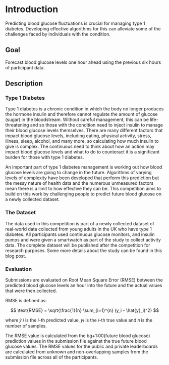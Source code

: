 # Introduction

Predicting blood glucose fluctuations is crucial for managing type 1 diabetes. Developing effective algorithms for this can alleviate some of the challenges faced by individuals with the condition.

## Goal

Forecast blood glucose levels one hour ahead using the previous six hours of participant data.

## Description

### Type 1 Diabetes

Type 1 diabetes is a chronic condition in which the body no longer produces the hormone insulin and therefore cannot regulate the amount of glucose (sugar) in the bloodstream. Without careful management, this can be life-threatening and so those with the condition need to inject insulin to manage their blood glucose levels themselves. There are many different factors that impact blood glucose levels, including eating, physical activity, stress, illness, sleep, alcohol, and many more, so calculating how much insulin to give is complex. The continuous need to think about how an action may impact blood glucose levels and what to do to counteract it is a significant burden for those with type 1 diabetes.

An important part of type 1 diabetes management is working out how blood glucose levels are going to change in the future. Algorithms of varying levels of complexity have been developed that perform this prediction but the messy nature of health data and the numerous unmeasured factors mean there is a limit to how effective they can be. This competition aims to build on this work by challenging people to predict future blood glucose on a newly collected dataset.

### The Dataset

The data used in this competition is part of a newly collected dataset of real-world data collected from young adults in the UK who have type 1 diabetes. All participants used continuous glucose monitors, and insulin pumps and were given a smartwatch as part of the study to collect activity data. The complete dataset will be published after the competition for research purposes. Some more details about the study can be found in this blog post.

### Evaluation

Submissions are evaluated on Root Mean Square Error (RMSE) between the predicted blood glucose levels an hour into the future and the actual values that were then collected.

RMSE is defined as: 

$$ \text{RMSE} = \sqrt{\frac{1}{n} \sum_{i=1}^{n} (y_i - \hat{y}_i)^2} $$

where 𝑦̂ 𝑖 is the 𝑖-th predicted value, 𝑦𝑖 is the 𝑖-th true value and 𝑛 is the number of samples.

The RMSE value is calculated from the bg+1:00(future blood glucose) prediction values in the submission file against the true future blood glucose values. The RMSE values for the public and private leaderboards are calculated from unknown and non-overlapping samples from the submission file across all of the participants.
